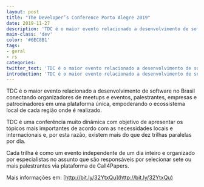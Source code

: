 ```yaml
---
layout: post
title: "The Developer’s Conference Porto Alegre 2019"
date: 2019-11-27
description: 'TDC é o maior evento relacionado a desenvolvimento de software no Brasil.'
main-class: 'dev'
color: '#6EC8B1'
tags:
- geral
- rs
categories:
twitter_text: 'TDC é o maior evento relacionado a desenvolvimento de software no Brasil.'
introduction: 'TDC é o maior evento relacionado a desenvolvimento de software no Brasil.'
---
```


TDC é o maior evento relacionado a desenvolvimento de software no Brasil conectando organizadores de meetups e eventos, palestrantes, empresas e patrocinadores em uma plataforma única, empoderando o ecossistema local de cada região onde é realizado.

TDC é uma conferência muito dinâmica com objetivo de apresentar os tópicos mais importantes de acordo com as necessidades locais e internacionais e, por esta razão, existem mais do que dez trilhas paralelas por dia.

Cada trilha é como um evento independente de um dia inteiro e organizado por especialistas no assunto que são responsáveis por selecionar sete ou mais palestrantes via plataforma de Call4Papers.

Mais informações em: [http://bit.ly/32YtxQu](http://bit.ly/32YtxQu)

